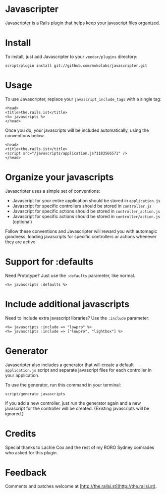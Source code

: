 Javascripter
============

Javascripter is a Rails plugin that helps keep your javascript files organized.


Install
=======

To install, just add Javascripter to your `vendor/plugins` directory:

    script/plugin install git://github.com/mokolabs/javascripter.git
    

Usage
=====

To use Javascripter, replace your `javascript_include_tags` with a single tag:

    <head>
    <title>the.rails.ist</title>
    <%= javascripts %>
    </head>

Once you do, your javascripts will be included automatically, using the conventions below.

    <head>
    <title>the.rails.ist</title>
    <script src="/javascripts/application.js?1183566571" />
    </head>


Organize your javascripts
=========================

Javascripter uses a simple set of conventions:

- Javascript for your entire application should be stored in `application.js`
- Javascript for specific controllers should be stored in `controller.js`
- Javascript for specific actions should be stored in `controller_action.js`
- Javascript for specific actions should be stored in `controller/action.js` (optional)

Follow these conventions and Javascripter will reward you with automagic goodness, loading javascripts for specific controllers or actions whenever they are active.

Support for :defaults
=====================

Need Prototype? Just use the `:defaults` parameter, like normal.

    <%= javascripts :defaults %>


Include additional javascripts
==============================

Need to include extra javascript libraries? Use the `:include` parameter:

    <%= javascripts :include => "lowpro" %>
    <%= javascripts :include => ["lowpro", "lightbox"] %>


Generator
=========

Javascripter also includes a generator that will create a default `application.js` script and separate javascript files for each controller in your application.

To use the generator, run this command in your terminal:

    script/generate javascripts

If you add a new controller, just run the generator again and a new javascript for the controller will be created. (Existing javascripts will be ignored.)


Credits
=======

Special thanks to Lachie Cox and the rest of my RORO Sydney comrades who asked for this plugin.


Feedback
========

Comments and patches welcome at [http://the.railsi.st](http://the.railsi.st).
